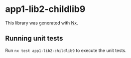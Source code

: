 # app1-lib2-childlib9

This library was generated with [Nx](https://nx.dev).

## Running unit tests

Run `nx test app1-lib2-childlib9` to execute the unit tests.
